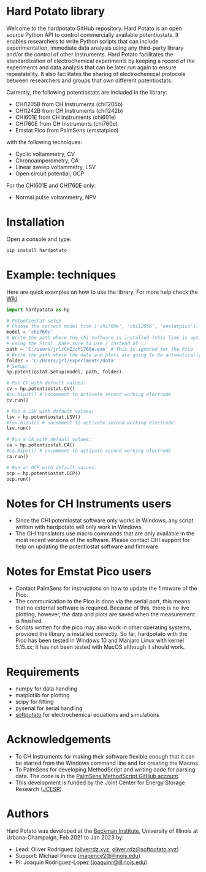 # Hard Potato library
Welcome to the hardpotato GitHub repository. Hard Potato is an open source Python
API to control commercially available potentiostats. It enables researchers to
write Python scripts that can include experimentation, immediate data analysis
using any third-party library and/or the control of other instruments. Hard Potato
facilitates the standardization of electrochemical experiments by keeping a 
record of the experiments and data analysis that can be later run again to ensure 
repeatability. It also facilitates the sharing of electrochemical protocols 
between researchers and groups that own different potentiostats. 

Currently, the following potentiostats are included in the library:

* CHI1205B from CH Instruments (chi1205b)
* CHI1242B from CH Instruments (chi1242b)
* CHI601E from CH Instruments (chi601e)
* CHI760E from CH Instruments (chi760e)
* Emstat Pico from PalmSens (emstatpico)

with the following techniques:
* Cyclic voltammetry, CV
* Chronoamperometry, CA
* Linear sweep voltammetry, LSV
* Open circuit potential, OCP

For the CHI601E and CHI760E only:
* Normal pulse voltammetry, NPV

# Installation
Open a console and type:
```bash
pip install hardpotato
```

# Example: techniques
Here are quick examples on how to use the library. For more help check the [Wiki](https://github.com/jrlLAB/hardpotato/wiki).

```python
import hardpotato as hp

# Potentiostat setup
# Choose the correct model from ['chi760e', 'chi1205b', 'emstatpico']:
model = 'chi760e' 
# Write the path where the chi software is installed (this line is optional when
# using the Pico). Make sure to use / instead of \:
path = 'C:/Users/jrl/CHI/chi760e.exe' # This is ignored for the Pico
# Write the path where the data and plots are going to be automatically saved:
folder = 'C:/Users/jrl/Experiments/data'
# Setup:
hp.potentiostat.Setup(model, path, folder)

# Run CV with default values:
cv = hp.potentiostat.CV()
#cv.bipot() # uncomment to activate second working electrode
cv.run()

# Run a LSV with default values:
lsv = hp.potentiostat.LSV()
#lsv.bipot() # uncomment to activate second working electrode
lsv.run()

# Run a CA with default values:
ca = hp.potentiostat.CA()
#ca.bipot() # uncomment to activate second working electrode
ca.run()

# Run an OCP with default values:
ocp = hp.potentiostat.OCP()
ocp.run()
```

# Notes for CH Instruments users
* Since the CHI potentiostat software only works in Windows, any script written with
hardpotato will only work in Windows.
* The CHI translators use macro commands that are only available in the most 
recent versions of the software. Please contact CHI support for help on updating
the potentiostat software and firmware.

# Notes for Emstat Pico users
* Contact PalmSens for instructions on how to update the firmware of the Pico.
* The communication to the Pico is done via the serial port, this means that no
external software is required. Because of this, there is no live plotting, however,
the data and plots are saved when the measurement is finished.
* Scripts written for the pico may also work in other operating systems, provided
the library is installed correctly. So far, hardpotato with the Pico has been 
tested in Windows 10 and Manjaro Linux with kernel 5.15.xx; it has not been tested 
with MacOS although it should work. 

# Requirements
* numpy for data handling
* matplotlib for plotting
* scipy for fitting
* pyserial for serial handling
* [softpotato](https://github.com/oliverrdz/softpotato) for electrochemical equations and simulations

# Acknowledgements
* To CH Instruments for making their software flexible enough that it can be 
started from the Windows command line and for creating the Macros.
* To PalmSens for developing MethodScript and writing code for parsing data. The
code is in the [PalmSens MethodScript GitHub account](https://github.com/PalmSens/MethodSCRIPT_Examples).
* This development is funded by the Joint Center for Energy Storage Research ([JCESR](https://www.jcesr.org/)).

# Authors
Hard Potato was developed at the [Beckman Institute](https://beckman.illinois.edu/), University of Illinois at Urbana-Champaign, Feb 2021 to Jan 2023 by:

* Lead: Oliver Rodriguez ([oliverrdz.xyz](https://oliverrdz.xyz), oliver.rdz@softpotato.xyz)
* Support: Michael Pence (mapence2@illinois.edu)
* PI: Joaquin Rodriguez-Lopez (joaquinr@illinois.edu)
